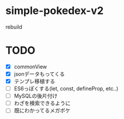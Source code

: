 simple-pokedex-v2
=================

rebuild


# TODO
- [x] commonView
- [x] jsonデータもってくる
- [x] テンプレ移植する
- [ ] ES6っぽくする(let, const, defineProp, etc..)
- [ ] MySQLの後片付け
- [ ] わざを検索できるように
- [ ] 既にわかってるメガポケ
